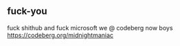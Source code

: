 ## fuck-you
fuck shithub and fuck microsoft
we @ codeberg now boys
https://codeberg.org/midnightmaniac
